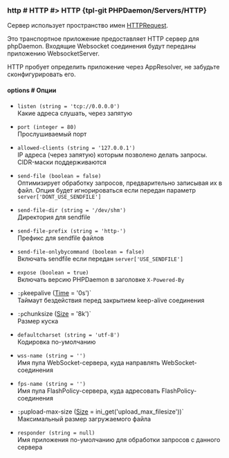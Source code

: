### http # HTTP #> HTTP {tpl-git PHPDaemon/Servers/HTTP}

Сервер использует пространство имен [HTTPRequest](#httprequest).

Это транспортное приложение предоставляет HTTP сервер для phpDaemon. Входящие Websocket соединения будут переданы приложению WebsocketServer.

HTTP пробует определить приложение через AppResolver, не забудьте сконфигурировать его.

#### options # Опции

 - `listen (string = 'tcp://0.0.0.0')`  
 Какие адреса слушать, через запятую

 - `port (integer = 80)`  
 Прослушиваемый порт

 - `allowed-clients (string = '127.0.0.1')`  
 IP адреса (через запятую) которым позволено делать запросы. CIDR-маски поддерживаются

 - `send-file (boolean = false)`  
 Оптимизирует обработку запросов, предварительно записывая их в файл.
 Опция будет игнорироваться если передан параметр `server['DONT_USE_SENDFILE']`

 - `send-file-dir (string = '/dev/shm')`  
 Директория для sendfile

 - `send-file-prefix (string = 'http-')`  
 Префикс для sendfile файлов

 - `send-file-onlybycommand (boolean = false)`  
 Включать sendfile если передан `server['USE_SENDFILE']`

 - `expose (boolean = true)`  
 Включать версию PHPDaemon в заголовке `X-Powered-By`

 - `:p`keepalive ([Time](#config/types/time) = '0s')`  
 Таймаут бездействия перед закрытием keep-alive соединения

 - `:p`chunksize ([Size](#config/types/size) = '8k')`  
 Размер куска

 - `defaultcharset (string = 'utf-8')`  
 Кодировка по-умолчанию

 - `wss-name (string = '')`  
 Имя пула WebSocket-сервера, куда направлять WebSocket-соединения

 - `fps-name (string = '')`  
 Имя пула FlashPolicy-сервера, куда адресовать FlashPolicy-соединения

 - `:p`upload-max-size ([Size](#config/types/size) = ini_get('upload_max_filesize'))`  
 Максимальный размер загружаемого файла

 - `responder (string = null)`  
 Имя приложения по-умолчанию для обработки запросов с данного сервера
